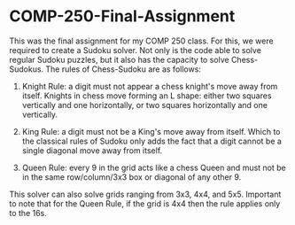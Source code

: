 # COMP-250-Final-Assignment

This was the final assignment for my COMP 250 class. For this, we were required to create a Sudoku solver. Not only is the code 
able to solve regular Sudoku puzzles, but it also has the capacity to solve Chess-Sudokus. The rules of Chess-Sudoku are as follows:

1. Knight Rule: a digit must not appear a chess knight's move away from itself. Knights in chess move forming
an L shape: either two squares vertically and one horizontally, or two squares horizontally and one vertically.

2. King Rule: a digit must not be a King's move away from itself. Which to the classical rules of Sudoku only adds
the fact that a digit cannot be a single diagonal move away from itself.

3. Queen Rule: every 9 in the grid acts like a chess Queen and must not be in the same row/column/3x3 box or diagonal 
of any other 9. 

This solver can also solve grids ranging from 3x3, 4x4, and 5x5. Important to note that for the Queen Rule, if the grid
is 4x4 then the rule applies only to the 16s. 
